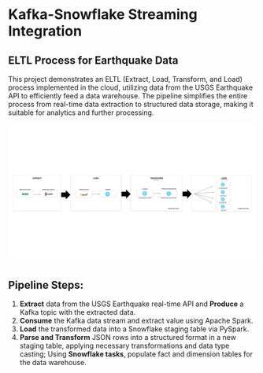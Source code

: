 # Kafka-Snowflake Streaming Integration

## ELTL Process for Earthquake Data

This project demonstrates an ELTL (Extract, Load, Transform, and Load) process implemented in the cloud, utilizing data from the USGS Earthquake API to efficiently feed a data warehouse. The pipeline simplifies the entire process from real-time data extraction to structured data storage, making it suitable for analytics and further processing.

![Pipeline Overview](.files/pipeline_overview.png)

## Pipeline Steps:

1. **Extract** data from the USGS Earthquake real-time API and  **Produce** a Kafka topic with the extracted data.
2. **Consume** the Kafka data stream and extract value using Apache Spark.
3. **Load** the transformed data into a Snowflake staging table via PySpark.<br>
4. **Parse and Transform** JSON rows into a structured format in a new staging table, applying necessary transformations and data type casting; Using **Snowflake tasks**, populate fact and dimension tables for the data warehouse.
